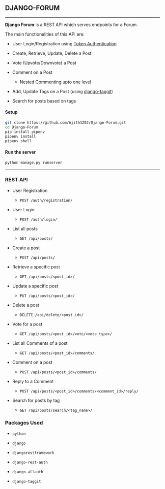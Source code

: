 ## DJANGO-FORUM

---

**Django Forum** is a REST API which serves endpoints for a Forum.

The main functionalities of this API are:

- User Login/Registration using [Token Authentication](https://www.django-rest-framework.org/api-guide/authentication/#tokenauthentication)
  
- Create, Retrieve, Update, Delete a Post
  
- Vote (Upvote/Downvote) a Post
  
- Comment on a Post
  
  - Nested Commenting upto one level
    
- Add, Update Tags on a Post (using [django-taggit](https://github.com/jazzband/django-taggit))
  
- Search for posts based on tags
  

#### Setup

```bash
git clone https://github.com/Ajith1202/Django-Forum.git
cd Django-Forum
pip install pipenv
pipenv install
pipenv shell
```

#### Run the server

```bash
python manage.py runserver
```

---

### REST API

- User Registration
  
  - `POST /auth/registration/`
    
- User Login
  
  - `POST /auth/login/` 
    

- List all posts
  
  - `GET /api/posts/`
    
- Create a post
  
  - `POST /api/posts/`
    

- Retrieve a specific post
  
  - `GET /api/posts/<post_id>/`
    
- Update a specific post
  
  - `PUT /api/posts/<post_id>/`
    
- Delete a post
  
  - `DELETE /api/delete/<post_id>/`
    
- Vote for a post
  
  - `GET /api/posts/<post_id>/vote/<vote_type>/`
    
- List all Comments of a post
  
  - `GET /api/posts/<post_id>/comments/`
    
- Comment on a post
  
  - `POST /api/posts/<post_id>/comments/`
    
- Reply to a Comment
  
  - `POST /api/posts/<post_id>/comments/<comment_id>/reply/`
    
- Search for posts by tag
  
  - `GET /api/posts/search/<tag_name>/`

### Packages Used

- `python`
  
- `django`
  
- `djangorestframework`
  
- `django-rest-auth`
  
- `django-allauth`
  
- `django-taggit`